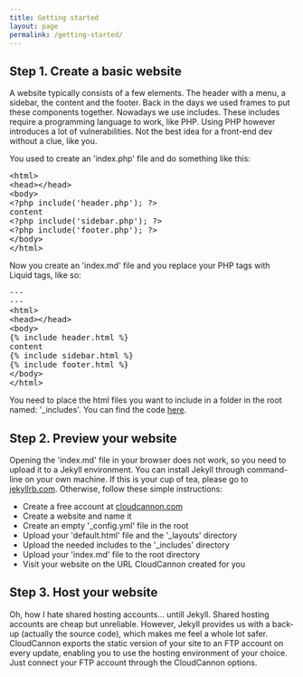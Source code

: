 ```yaml
---
title: Getting started
layout: page
permalink: /getting-started/
---
```


## Step 1. Create a basic website

A website typically consists of a few elements. The header with a menu, a sidebar, the content and the footer. Back in the days we used frames to put these components together. Nowadays we use includes. These includes require a programming language to work, like PHP. Using PHP however introduces a lot of vulnerabilities. Not the best idea for a front-end dev without a clue, like you.

You used to create an 'index.php' file and do something like this:

<pre>&lt;html&gt;
&lt;head&gt;&lt;/head&gt;
&lt;body&gt;
&lt;?php include('header.php'); ?&gt;
content
&lt;?php include('sidebar.php'); ?&gt;
&lt;?php include('footer.php'); ?&gt;
&lt;/body&gt;
&lt;/html&gt;</pre>

Now you create an 'index.md' file and you replace your PHP tags with Liquid tags, like so:

<pre>---
---
&lt;html&gt;
&lt;head&gt;&lt;/head&gt;
&lt;body&gt;
&lcub;% include header.html %&rcub;
content
&lcub;% include sidebar.html %&rcub;
&lcub;% include footer.html %&rcub;
&lt;/body&gt;
&lt;/html&gt;</pre>

You need to place the html files you want to include in a folder in the root named: '_includes'. You can find the code [here](https://github.com/jhvanderschee/jekyllinclude).

## Step 2. Preview your website

Opening the 'index.md' file in your browser does not work, so you need to upload it to a Jekyll environment. You can install Jekyll through command-line on your own machine. If this is your cup of tea, please go to [jekyllrb.com](http://jekyllrb.com/). Otherwise, follow these simple instructions:

- Create a free account at [cloudcannon.com](http://cloudcannon.com)
- Create a website and name it
- Create an empty '_config.yml' file in the root
- Upload your 'default.html' file and the '_layouts' directory
- Upload the needed includes to the '_includes' directory
- Upload your 'index.md' file to the root directory
- Visit your website on the URL CloudCannon created for you

## Step 3. Host your website

Oh, how I hate shared hosting accounts... untill Jekyll. Shared hosting accounts are cheap but unreliable. However, Jekyll provides us with a back-up (actually the source code), which makes me feel a whole lot safer. CloudCannon exports the static version of your site to an FTP account on every update, enabling you to use the hosting environment of your choice. Just connect your FTP account through the CloudCannon options.

